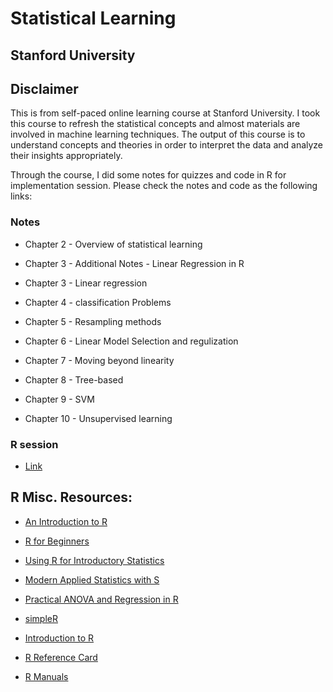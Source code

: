 # Statistical Learning
Stanford University
---
## Disclaimer
This is from self-paced online learning course at Stanford University. I took this course to refresh the statistical concepts and almost materials are involved in machine learning techniques. The output of this course is to understand concepts and theories in order to interpret the data and analyze their insights appropriately.

Through the course, I did some notes for quizzes and code in R for implementation session. Please check the notes and code as the following links:
### **Notes**

+ Chapter 2 - Overview of statistical learning

+ Chapter 3 - Additional Notes - Linear Regression in R

+ Chapter 3 - Linear regression

+ Chapter 4 - classification Problems

+ Chapter 5 - Resampling methods

+ Chapter 6 - Linear Model Selection and regulization

+ Chapter 7 - Moving beyond linearity

+ Chapter 8 - Tree-based

+ Chapter 9 - SVM

+ Chapter 10 - Unsupervised learning

### **R session**

+ [Link]()






## R Misc. Resources:

* [An Introduction to R](http://cran.r-project.org/doc/manuals/R-intro.pdf)

* [R for Beginners](http://cran.r-project.org/doc/contrib/Paradis-rdebuts_en.pdf)

* [Using R for Introductory Statistics](https://books.google.com/books?id=jwolc192c5kC)

* [Modern Applied Statistics with S](http://www.stats.ox.ac.uk/pub/MASS4/)

* [Practical ANOVA and Regression in R](http://cran.r-project.org/doc/contrib/Faraway-PRA.pdf)

* [simpleR](http://cran.r-project.org/doc/contrib/Verzani-SimpleR.pdf)

* [Introduction to R](http://stat-www.berkeley.edu/~spector/Rcourse.pdf)

* [R Reference Card](http://cran.r-project.org/doc/contrib/Short-refcard.pdf)

* [R Manuals](http://cran.r-project.org/manuals.html)


